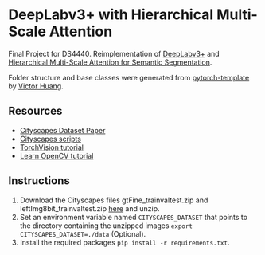 # DeepLabv3+ with Hierarchical Multi-Scale Attention

Final Project for DS4440. Reimplementation of [DeepLabv3+](https://arxiv.org/abs/1802.02611) 
and [Hierarchical Multi-Scale Attention for Semantic Segmentation](https://arxiv.org/abs/2005.10821v1).

Folder structure and base classes were generated from
[pytorch-template](https://github.com/victoresque/pytorch-template) by [Victor
Huang](https://github.com/victoresque).

## Resources

- [Cityscapes Dataset Paper](https://arxiv.org/pdf/1604.01685.pdf)
- [Cityscapes scripts](https://github.com/mcordts/cityscapesScripts)
- [TorchVision tutorial](https://colab.research.google.com/github/pytorch/vision/blob/temp-tutorial/tutorials/torchvision_finetuning_instance_segmentation.ipynb)
- [Learn OpenCV tutorial](https://www.learnopencv.com/pytorch-for-beginners-semantic-segmentation-using-torchvision/)

## Instructions

1. Download the Cityscapes files gtFine_trainvaltest.zip and
   leftImg8bit_trainvaltest.zip [here](https://www.cityscapes-dataset.com) and
   unzip.
2. Set an environment variable named `CITYSCAPES_DATASET` that points to the directory
   containing the unzipped images `export CITYSCAPES_DATASET=./data` (Optional).
3. Install the required packages `pip install -r requirements.txt`.

